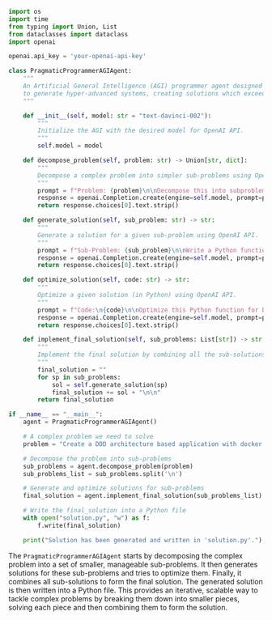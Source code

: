 ```python
import os
import time
from typing import Union, List
from dataclasses import dataclass
import openai

openai.api_key = 'your-openai-api-key'

class PragmaticProgrammerAGIAgent:
    """
    An Artificial General Intelligence (AGI) programmer agent designed to use emergent behavior
    to generate hyper-advanced systems, creating solutions which exceed user expectations.
    """

    def __init__(self, model: str = "text-davinci-002"):
        """
        Initialize the AGI with the desired model for OpenAI API.
        """
        self.model = model

    def decompose_problem(self, problem: str) -> Union[str, dict]:
        """
        Decompose a complex problem into simpler sub-problems using OpenAI API.
        """
        prompt = f"Problem: {problem}\n\nDecompose this into subproblems:"
        response = openai.Completion.create(engine=self.model, prompt=prompt, max_tokens=500)
        return response.choices[0].text.strip()

    def generate_solution(self, sub_problem: str) -> str:
        """
        Generate a solution for a given sub-problem using OpenAI API.
        """
        prompt = f"Sub-Problem: {sub_problem}\n\nWrite a Python function to solve this sub-problem:"
        response = openai.Completion.create(engine=self.model, prompt=prompt, max_tokens=500)
        return response.choices[0].text.strip()

    def optimize_solution(self, code: str) -> str:
        """
        Optimize a given solution (in Python) using OpenAI API.
        """
        prompt = f"Code:\n{code}\n\nOptimize this Python function for better performance:"
        response = openai.Completion.create(engine=self.model, prompt=prompt, max_tokens=500)
        return response.choices[0].text.strip()

    def implement_final_solution(self, sub_problems: List[str]) -> str:
        """
        Implement the final solution by combining all the sub-solutions.
        """
        final_solution = ""
        for sp in sub_problems:
            sol = self.generate_solution(sp)
            final_solution += sol + "\n\n"
        return final_solution 

if __name__ == "__main__":
    agent = PragmaticProgrammerAGIAgent()

    # A complex problem we need to solve
    problem = "Create a DDD architecture based application with docker compose, git actions, pytest, etc."

    # Decompose the problem into sub-problems
    sub_problems = agent.decompose_problem(problem)
    sub_problems_list = sub_problems.split('\n')

    # Generate and optimize solutions for sub-problems
    final_solution = agent.implement_final_solution(sub_problems_list)

    # Write the final_solution into a Python file
    with open("solution.py", "w") as f:
        f.write(final_solution)

    print("Solution has been generated and written in 'solution.py'.")
```
The `PragmaticProgrammerAGIAgent` starts by decomposing the complex problem into a set of smaller, manageable sub-problems. It then generates solutions for these sub-problems and tries to optimize them. Finally, it combines all sub-solutions to form the final solution. The generated solution is then written into a Python file. This provides an iterative, scalable way to tackle complex problems by breaking them down into smaller pieces, solving each piece and then combining them to form the solution.
